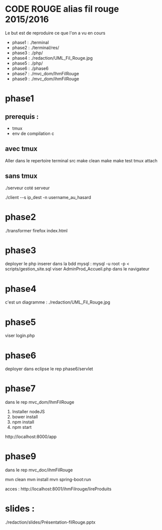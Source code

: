 CODE ROUGE alias fil rouge 2015/2016
====================================

Le but est de reproduire ce que l'on a vu en cours

* phase1 : ./terminal
* phase2 : ./terminal/res/
* phase3 : ./php/
* phase4 : ./redaction/UML_Fil_Rouge.jpg
* phase5 : ./php/
* phase6 : ./phase6
* phase7 : ./mvc_dom/IhmFilRouge
* phase9 : ./mvc_dom/ihmFilRouge

# phase1

## prerequis :

* tmux
* env de compilation c

## avec tmux

Aller dans le repertoire terminal src 
make clean
make
make test
tmux attach

## sans tmux 

./serveur coté serveur

./client --s ip_dest -n username_au_hasard

# phase2

./transformer
firefox index.html

# phase3

deployer le php
inserer dans la bdd mysql : mysql -u root -p < scripts/gestion_site.sql
viser AdminProd_Accueil.php dans le navigateur

# phase4

c'est un diagramme : ./redaction/UML_Fil_Rouge.jpg

# phase5

viser login.php

# phase6

deployer dans eclipse le rep phase6/servlet

# phase7

dans le rep mvc_dom/IhmFilRouge

1. Installer nodeJS
2. bower install
3. npm install
4. npm start

http://localhost:8000/app

# phase9

dans le rep mvc_doc/ihmFilRouge

mvn clean
mvn install
mvn spring-boot:run

acces : http://localhost:8001/ihmFilrouge/lireProduits

# slides :

./redaction/slides/Présentation-filRouge.pptx

